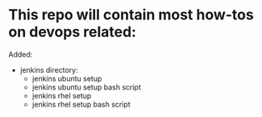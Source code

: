 # This repo will contain most how-tos on devops related:

Added:
- jenkins directory:
  - jenkins ubuntu setup
  - jenkins ubuntu setup bash script
  - jenkins rhel setup
  - jenkins rhel setup bash script